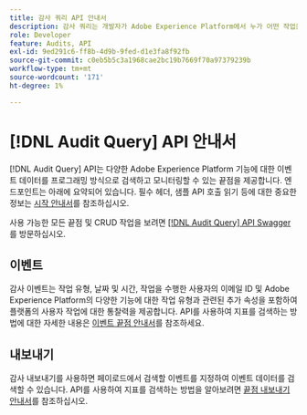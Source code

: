 ```yaml
---
title: 감사 쿼리 API 안내서
description: 감사 쿼리는 개발자가 Adobe Experience Platform에서 누가 어떤 작업을 수행했는지 확인할 수 있는 RESTful API입니다.
role: Developer
feature: Audits, API
exl-id: 9ed291c6-ff8b-4d9b-9fed-d1e3fa8f92fb
source-git-commit: c0eb5b5c3a1968cae2bc19b7669f70a97379239b
workflow-type: tm+mt
source-wordcount: '171'
ht-degree: 1%

---
```


# [!DNL Audit Query] API 안내서

[!DNL Audit Query] API는 다양한 Adobe Experience Platform 기능에 대한 이벤트 데이터를 프로그래밍 방식으로 검색하고 모니터링할 수 있는 끝점을 제공합니다. 엔드포인트는 아래에 요약되어 있습니다. 필수 헤더, 샘플 API 호출 읽기 등에 대한 중요한 정보는 [시작 안내서](./getting-started.md)를 참조하십시오.

사용 가능한 모든 끝점 및 CRUD 작업을 보려면 [[!DNL Audit Query] API Swagger](https://www.adobe.io/experience-platform-apis/references/audit-query/)를 방문하십시오.

## 이벤트

감사 이벤트는 작업 유형, 날짜 및 시간, 작업을 수행한 사용자의 이메일 ID 및 Adobe Experience Platform의 다양한 기능에 대한 작업 유형과 관련된 추가 속성을 포함하여 플랫폼의 사용자 작업에 대한 통찰력을 제공합니다. API를 사용하여 지표를 검색하는 방법에 대한 자세한 내용은 [이벤트 끝점 안내서](./events.md)를 참조하세요.

## 내보내기

감사 내보내기를 사용하면 페이로드에서 검색할 이벤트를 지정하여 이벤트 데이터를 검색할 수 있습니다. API를 사용하여 지표를 검색하는 방법을 알아보려면 [끝점 내보내기 안내서](./export.md)를 참조하십시오.
